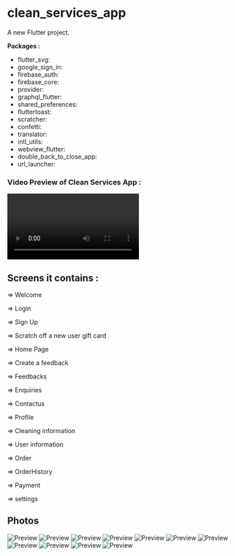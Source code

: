 # clean_services_app

A new Flutter project.


**Packages :**

- flutter_svg:
- google_sign_in:
- firebase_auth: 
- firebase_core: 
- provider:
- graphql_flutter: 
- shared_preferences: 
- fluttertoast: 
- scratcher: 
- confetti: 
- translator:
- intl_utils:
- webview_flutter: 
- double_back_to_close_app:
- url_launcher:       

### Video Preview of Clean Services App :

![Preview](https://github.com/AhmedZein1996/cleaning-services-app/blob/main/cleaining%20_app.mp4)

## Screens it contains :

=> Welcome

=> Login

=> Sign Up

=> Scratch off a new user gift card

=> Home Page

=> Create a feedback

=> Feedbacks

=> Enquiries

=>  Contactus

=> Profile

=> Cleaning information

=> User information

=> Order

=> OrderHistory

=> Payment

=> settings

## Photos
![Preview](/login.jpg)
![Preview](home.jpg)
![Preview](cleaning_info.jpg)
![Preview](user_info.jpg)
![Preview](more_user_info.jpg)
![Preview](order.jpg)
![Preview](oederlist.jpg)
![Preview](profile.jpg)
![Preview](feedback.jpg)
![Preview](enquires.jpg)
![Preview](contactus.jpg)



